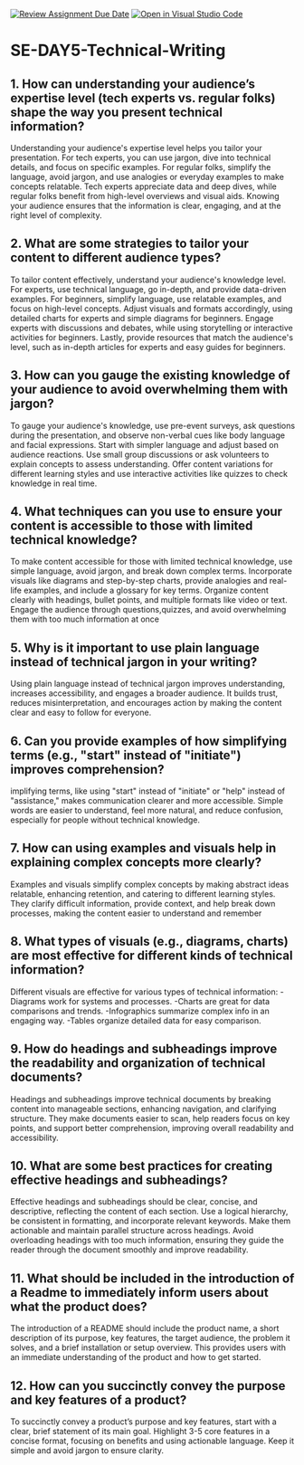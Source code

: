 [![Review Assignment Due Date](https://classroom.github.com/assets/deadline-readme-button-22041afd0340ce965d47ae6ef1cefeee28c7c493a6346c4f15d667ab976d596c.svg)](https://classroom.github.com/a/zsAR-pyY)
[![Open in Visual Studio Code](https://classroom.github.com/assets/open-in-vscode-2e0aaae1b6195c2367325f4f02e2d04e9abb55f0b24a779b69b11b9e10269abc.svg)](https://classroom.github.com/online_ide?assignment_repo_id=18494305&assignment_repo_type=AssignmentRepo)
# SE-DAY5-Technical-Writing
## 1. How can understanding your audience’s expertise level (tech experts vs. regular folks) shape the way you present technical information?
Understanding your audience's expertise level helps you tailor your presentation. For tech experts, you can use jargon, dive into technical details, and focus on specific examples. For regular folks, simplify the language, avoid jargon, and use analogies or everyday examples to make concepts relatable. Tech experts appreciate data and deep dives, while regular folks benefit from high-level overviews and visual aids. Knowing your audience ensures that the information is clear, engaging, and at the right level of complexity.

## 2. What are some strategies to tailor your content to different audience types?
To tailor content effectively, understand your audience's knowledge level. For experts, use technical language, go in-depth, and provide data-driven examples. For beginners, simplify language, use relatable examples, and focus on high-level concepts. Adjust visuals and formats accordingly, using detailed charts for experts and simple diagrams for beginners. Engage experts with discussions and debates, while using storytelling or interactive activities for beginners. Lastly, provide resources that match the audience's level, such as in-depth articles for experts and easy guides for beginners.

## 3. How can you gauge the existing knowledge of your audience to avoid overwhelming them with jargon?
To gauge your audience's knowledge, use pre-event surveys, ask questions during the presentation, and observe non-verbal cues like body language and facial expressions. Start with simpler language and adjust based on audience reactions. Use small group discussions or ask volunteers to explain concepts to assess understanding. Offer content variations for different learning styles and use interactive activities like quizzes to check knowledge in real time. 

## 4. What techniques can you use to ensure your content is accessible to those with limited technical knowledge?
To make content accessible for those with limited technical knowledge, use simple language, avoid jargon, and break down complex terms. Incorporate visuals like diagrams and step-by-step charts, provide analogies and real-life examples, and include a glossary for key terms. Organize content clearly with headings, bullet points, and multiple formats like video or text. Engage the audience through questions,quizzes, and avoid overwhelming them with too much information at once

## 5. Why is it important to use plain language instead of technical jargon in your writing?
Using plain language instead of technical jargon improves understanding, increases accessibility, and engages a broader audience. It builds trust, reduces misinterpretation, and encourages action by making the content clear and easy to follow for everyone.

## 6. Can you provide examples of how simplifying terms (e.g., "start" instead of "initiate") improves comprehension?
implifying terms, like using "start" instead of "initiate" or "help" instead of "assistance," makes communication clearer and more accessible. Simple words are easier to understand, feel more natural, and reduce confusion, especially for people without technical knowledge.

## 7. How can using examples and visuals help in explaining complex concepts more clearly?
Examples and visuals simplify complex concepts by making abstract ideas relatable, enhancing retention, and catering to different learning styles. They clarify difficult information, provide context, and help break down processes, making the content easier to understand and remember

## 8. What types of visuals (e.g., diagrams, charts) are most effective for different kinds of technical information?
Different visuals are effective for various types of technical information:
-Diagrams work for systems and processes.
-Charts are great for data comparisons and trends.
-Infographics summarize complex info in an engaging way.
-Tables organize detailed data for easy comparison.

## 9. How do headings and subheadings improve the readability and organization of technical documents?
Headings and subheadings improve technical documents by breaking content into manageable sections, enhancing navigation, and clarifying structure. They make documents easier to scan, help readers focus on key points, and support better comprehension, improving overall readability and accessibility.

## 10. What are some best practices for creating effective headings and subheadings?
Effective headings and subheadings should be clear, concise, and descriptive, reflecting the content of each section. Use a logical hierarchy, be consistent in formatting, and incorporate relevant keywords. Make them actionable and maintain parallel structure across headings. Avoid overloading headings with too much information, ensuring they guide the reader through the document smoothly and improve readability.

## 11. What should be included in the introduction of a Readme to immediately inform users about what the product does?
The introduction of a README should include the product name, a short description of its purpose, key features, the target audience, the problem it solves, and a brief installation or setup overview. This provides users with an immediate understanding of the product and how to get started.

## 12. How can you succinctly convey the purpose and key features of a product?
To succinctly convey a product’s purpose and key features, start with a clear, brief statement of its main goal. Highlight 3-5 core features in a concise format, focusing on benefits and using actionable language. Keep it simple and avoid jargon to ensure clarity.




